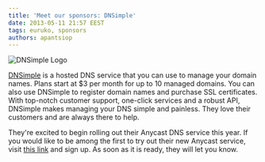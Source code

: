 ```yaml
---
title: 'Meet our sponsors: DNSimple'
date: 2013-05-11 21:57 EEST
tags: euruko, sponsors
authors: apantsiop
---
```


![DNSimple Logo](/images/sponsors/dnsimple_200x100.png "DNSimple")

[DNSimple](https://dnsimple.com/?utm_source=euruko&utm_medium=blog&utm_campaign=selene)
is a hosted DNS service that you can use to manage your domain names. Plans start at $3 per month for up to 10 managed domains. You can also use DNSimple to register domain names and purchase SSL certificates. With top-notch customer support, one-click services and a robust API, DNSimple makes managing your DNS simple and painless. They love their customers and are always there to help.

They're excited to begin rolling out their Anycast DNS service this year. If you would like to be among the first to try out their new Anycast service, visit [this link](https://dnsimple.com/anycast) and sign up. As soon as it is ready, they will let you know.

